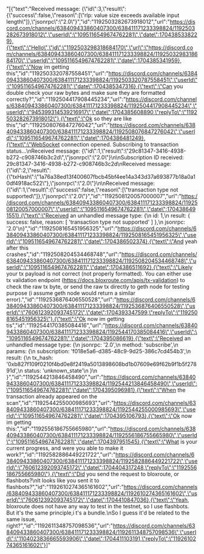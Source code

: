 "[{\"text\":\"Received message: {\\\"id\\\":3,\\\"result\\\":{\\\"success\\\":false,\\\"reason\\\":[\\\"rlp: value size exceeds available input length\\\"]},\\\"jsonrpc\\\":\\\"2.0\\\"}\",\"id\":\"1192503282673918012\",\"url\":\"https://discord.com/channels/638409433860407300/638411171233398824/1192503282673918012\",\"userId\":\"1095116549674762281\",\"date\":1704385338229},{\"text\":\"Hello\",\"id\":\"1192503298318684170\",\"url\":\"https://discord.com/channels/638409433860407300/638411171233398824/1192503298318684170\",\"userId\":\"1095116549674762281\",\"date\":1704385341959},{\"text\":\"Now im getting this\",\"id\":\"1192503320787558451\",\"url\":\"https://discord.com/channels/638409433860407300/638411171233398824/1192503320787558451\",\"userId\":\"1095116549674762281\",\"date\":1704385347316},{\"text\":\"Can you double check your raw bytes and make sure they are formatted correctly?\",\"id\":\"1192504417908445234\",\"url\":\"https://discord.com/channels/638409433860407300/638411171233398824/1192504417908445234\",\"userId\":\"945399314539216917\",\"date\":1704385608890,\"replyTo\":\"1192503282673918012\"},{\"text\":\"Ok so they are like this\",\"id\":\"1192508076847276042\",\"url\":\"https://discord.com/channels/638409433860407300/638411171233398824/1192508076847276042\",\"userId\":\"1095116549674762281\",\"date\":1704386481249},{\"text\":\"WebSocket connection opened. Subscribing to transaction status...\\nReceived message: {\\\"id\\\":1,\\\"result\\\":\\\"29c81347-3416-4938-b272-c908746b3c2d\\\",\\\"jsonrpc\\\":\\\"2.0\\\"}\\n\\nSubscription ID received: 29c81347-3416-4938-b272-c908746b3c2d\\nReceived message: {\\\"id\\\":2,\\\"result\\\":{\\\"txHash\\\":\\\"1a76a38ed13f400607fbcb45bf4ee14a343d37a693877b18a0a10df4918ac522\\\"},\\\"jsonrpc\\\":\\\"2.0\\\"}\\n\\nReceived message: {\\\"id\\\":1,\\\"result\\\":{\\\"success\\\":false,\\\"reason\\\":[\\\"transaction type not supported\\\"]},\\\"jsonrpc\\\":\\\"2.0\\\"}\",\"id\":\"1192508120057000007\",\"url\":\"https://discord.com/channels/638409433860407300/638411171233398824/1192508120057000007\",\"userId\":\"1095116549674762281\",\"date\":1704386491551},{\"text\":\"Received an unhandled message type: {\\n  id: 1,\\n  result: { success: false, reason: [ 'transaction type not supported' ] },\\n  jsonrpc: '2.0'\\n}\",\"id\":\"1192508165451956325\",\"url\":\"https://discord.com/channels/638409433860407300/638411171233398824/1192508165451956325\",\"userId\":\"1095116549674762281\",\"date\":1704386502374},{\"text\":\"And yeah after this crashes\",\"id\":\"1192508204534468748\",\"url\":\"https://discord.com/channels/638409433860407300/638411171233398824/1192508204534468748\",\"userId\":\"1095116549674762281\",\"date\":1704386511692},{\"text\":\"Likely your tx payload is not correct (not properly formatted). You can either use tx validation endpoint (https://docs.bloxroute.com/apis/tx-validation) to check the raw tx byte, or send the raw tx directly to geth node for testing purpose (i assume geth node would return a similar error).\",\"id\":\"1192536876406550528\",\"url\":\"https://discord.com/channels/638409433860407300/638411171233398824/1192536876406550528\",\"userId\":\"760612392093745172\",\"date\":1704393347599,\"replyTo\":\"1192508165451956325\"},{\"text\":\"Ok now im getting tis\",\"id\":\"1192544170385084416\",\"url\":\"https://discord.com/channels/638409433860407300/638411171233398824/1192544170385084416\",\"userId\":\"1095116549674762281\",\"date\":1704395086619},{\"text\":\"Received an unhandled message type: {\\n  jsonrpc: '2.0',\\n  method: 'subscribe',\\n  params: {\\n    subscription: 'f018e5a6-d385-48c9-9d25-386c7cd454b3',\\n    result: {\\n      tx_hash: '0xb827f109f0210f4bd0e8f2419a5013898608bd1b07609e69f62b9f1b5f27891d',\\n      status: 'unknown_state'\\n    }\\n  }\",\"id\":\"1192544213846458490\",\"url\":\"https://discord.com/channels/638409433860407300/638411171233398824/1192544213846458490\",\"userId\":\"1095116549674762281\",\"date\":1704395096981},{\"text\":\"When the transaction already appeared on the scan\",\"id\":\"1192544255000985693\",\"url\":\"https://discord.com/channels/638409433860407300/638411171233398824/1192544255000985693\",\"userId\":\"1095116549674762281\",\"date\":1704395106793},{\"text\":\"Ok now im getting this:\",\"id\":\"1192556186755665980\",\"url\":\"https://discord.com/channels/638409433860407300/638411171233398824/1192556186755665980\",\"userId\":\"1095116549674762281\",\"date\":1704397951545},{\"text\":\"What is your current progress, and were you able to make it work?\",\"id\":\"1192582886449221722\",\"url\":\"https://discord.com/channels/638409433860407300/638411171233398824/1192582886449221722\",\"userId\":\"760612392093745172\",\"date\":1704404317248,\"replyTo\":\"1192556186755665980\"},{\"text\":\"Did you send the request to bloxroute, or flashbots?\\nIt looks like you sent it to flashbots?\",\"id\":\"1192610274365161602\",\"url\":\"https://discord.com/channels/638409433860407300/638411171233398824/1192610274365161602\",\"userId\":\"760612392093745172\",\"date\":1704410847036},{\"text\":\"Yeah, bloxroute does not have any way to test in the testnet, so I use flashbots. But it's the same principle,i t's a bundle.\\nSo I guess it'd be related to the same issue, right?\",\"id\":\"1192611348757098536\",\"url\":\"https://discord.com/channels/638409433860407300/638411171233398824/1192611348757098536\",\"userId\":\"1104023836665593906\",\"date\":1704411103191,\"replyTo\":\"1192610274365161602\"}]"